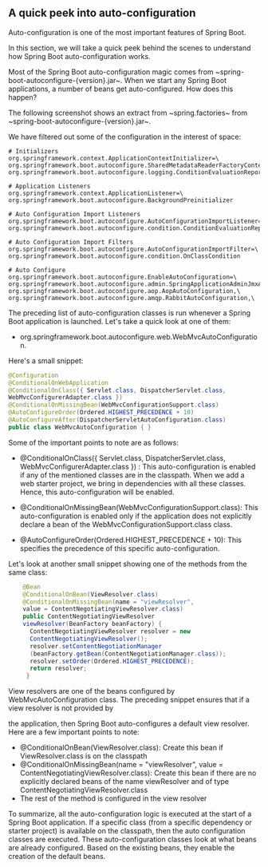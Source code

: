 ## A quick peek into auto-configuration

Auto-configuration is one of the most important features of Spring Boot. 

In this section, we will take a quick peek behind the scenes to understand how Spring Boot auto-configuration works.

Most of the Spring Boot auto-configuration magic comes from ~spring-boot-autoconfigure-{version}.jar~. When we start any Spring Boot applications, a number of beans get auto-configured. How does this happen?

The following screenshot shows an extract from ~spring.factories~ from ~spring-boot-autoconfigure-{version}.jar~. 

We have filtered out some of the configuration in the interest of space:
~~~properties
# Initializers
org.springframework.context.ApplicationContextInitializer=\
org.springframework.boot.autoconfigure.SharedMetadataReaderFactoryContextInitializer,\
org.springframework.boot.autoconfigure.logging.ConditionEvaluationReportLoggingListener

# Application Listeners
org.springframework.context.ApplicationListener=\
org.springframework.boot.autoconfigure.BackgroundPreinitializer

# Auto Configuration Import Listeners
org.springframework.boot.autoconfigure.AutoConfigurationImportListener=\
org.springframework.boot.autoconfigure.condition.ConditionEvaluationReportAutoConfigurationImportListener

# Auto Configuration Import Filters
org.springframework.boot.autoconfigure.AutoConfigurationImportFilter=\
org.springframework.boot.autoconfigure.condition.OnClassCondition

# Auto Configure
org.springframework.boot.autoconfigure.EnableAutoConfiguration=\
org.springframework.boot.autoconfigure.admin.SpringApplicationAdminJmxAutoConfiguration,\
org.springframework.boot.autoconfigure.aop.AopAutoConfiguration,\
org.springframework.boot.autoconfigure.amqp.RabbitAutoConfiguration,\
~~~

The preceding list of auto-configuration classes is run whenever a Spring Boot application is launched. Let's take a quick look at one of them:

- org.springframework.boot.autoconfigure.web.WebMvcAutoConfiguration.

Here's a small snippet:
~~~java
@Configuration
@ConditionalOnWebApplication
@ConditionalOnClass({ Servlet.class, DispatcherServlet.class,
WebMvcConfigurerAdapter.class })
@ConditionalOnMissingBean(WebMvcConfigurationSupport.class)
@AutoConfigureOrder(Ordered.HIGHEST_PRECEDENCE + 10)
@AutoConfigureAfter(DispatcherServletAutoConfiguration.class)
public class WebMvcAutoConfiguration { }
~~~

Some of the important points to note are as follows:

- @ConditionalOnClass({ Servlet.class, DispatcherServlet.class, WebMvcConfigurerAdapter.class }) : 
    This auto-configuration is enabled if any of the mentioned classes are in the classpath. When we add a web starter project, we bring in dependencies with all these classes. Hence, this auto-configuration will be enabled.

- @ConditionalOnMissingBean(WebMvcConfigurationSupport.class): 
    This auto-configuration is enabled only if the application does not explicitly declare a bean of the WebMvcConfigurationSupport.class class.
    
- @AutoConfigureOrder(Ordered.HIGHEST_PRECEDENCE + 10): This specifies the precedence of this specific auto-configuration.

Let's look at another small snippet showing one of the methods from the same class:
~~~java
    @Bean
    @ConditionalOnBean(ViewResolver.class)
    @ConditionalOnMissingBean(name = "viewResolver", 
    value = ContentNegotiatingViewResolver.class)
    public ContentNegotiatingViewResolver 
    viewResolver(BeanFactory beanFactory) {
      ContentNegotiatingViewResolver resolver = new 
      ContentNegotiatingViewResolver();
      resolver.setContentNegotiationManager
      (beanFactory.getBean(ContentNegotiationManager.class));
      resolver.setOrder(Ordered.HIGHEST_PRECEDENCE);
      return resolver;
     }
~~~
View resolvers are one of the beans configured by WebMvcAutoConfiguration class. The preceding snippet ensures that if a view resolver is not provided by 

the application, then Spring Boot auto-configures a default view resolver. Here are a few important points to note:

- @ConditionalOnBean(ViewResolver.class): Create this bean if ViewResolver.class is on the classpath
- @ConditionalOnMissingBean(name = "viewResolver", value = ContentNegotiatingViewResolver.class): Create this bean if there are no explicitly declared beans of the name viewResolver and of type ContentNegotiatingViewResolver.class
- The rest of the method is configured in the view resolver

To summarize, all the auto-configuration logic is executed at the start of a Spring Boot application. If a specific class (from a specific dependency or starter project) is available on the classpath, then the auto configuration classes are executed. These auto-configuration classes look at what beans are already configured. Based on the existing beans, they enable the creation of the default beans.